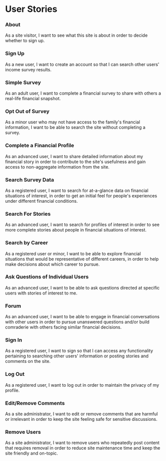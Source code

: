 # User Stories

### About

As a site visitor, I want to see what this site is about in order to decide whether to sign up.

### Sign Up

As a new user, I want to create an account so that I can search other users' income survey
results.

### Simple Survey

As an adult user, I want to complete a financial survey to share with others a real-life financial snapshot.

### Opt Out of Survey

As a minor user who may not have access to the family's financial information, I want to be able to search the site without
completing a survey.

### Complete a Financial Profile

As an advanced user, I want to share detailed information about my financial story in order to contribute to the site's usefulness and
gain access to non-aggregate information from the site.

### Search Survey Data

As a registered user, I want to search for at-a-glance data on financial situations of interest, in order to get an initial feel for
people's experiences under different financial conditions.

### Search For Stories

As an advanced user, I want to search for profiles of interest in order to see more complete stories about people in financial 
situations of interest.

### Search by Career

As a registered user or minor, I want to be able to explore financial situations that would be representative of different
careers, in order to help make decisions about which career to pursue.

### Ask Questions of Individual Users

As an advanced user, I want to be able to ask questions directed at specific users with stories of interest to me.

### Forum

As an advanced user, I want to be able to engage in financial conversations with other users in order to pursue unanswered questions and/or
build comraderie with others facing similar financial decisions.

### Sign In

As a registered user, I want to sign so that I can access any functionality pertaining to searching other users'
information or posting stories and comments on the site.

### Log Out

As a registered user, I want to log out in order to maintain the privacy of my profile.

### Edit/Remove Comments

As a site administrator, I want to edit or remove comments that are harmful or irrelevant in order to keep the site
feeling safe for sensitive discussions.

### Remove Users

As a site administrator, I want to remove users who repeatedly post content that requires removal in order to reduce
site maintenance time and keep the site friendly and on-topic.





